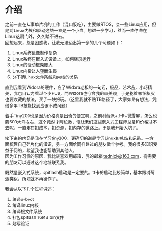 # 介绍
之前一直在从事单片机的工作（混口饭吃），主要做RTOS，会一些Linux应用，但是对Linux内核和驱动这块一直是一个小白。想进一步学习，然而一直停滞在Linux这扇门外，久久踏不进去。<br>
回想起来，总是困惑我，让我无法迈出第一步的几个问题如下：
1. Linux系统镜像制作复杂
2. Linux系统在嵌入式设备上，如何烧录运行
3. Linux的驱动框架庞大
4. Linux内核让人望而生畏
5. 分不清Linux文件系统和内核的关系

直到我看到Widora的硬件，应了Widora老板的一句话，极品，艺术品，小巧精美，我也自认为看过不少PCB，而Widora也符合我的审美观，于是抱着哪怕积灰也要收藏的想法，买了一块把玩。（这里我就不贴TB路径了，大家如果有想法，凭借多年TB技能找到应该不成问题）

着手Tiny200也是因为价格真是出奇的便宜啊，之前树莓派+tf卡+微雪屏，怎么也要500大洋左右，这个竟然才两位数，谁让我们这些嵌入式工程师总是和价格过不去呢，一直走在扣成本，扣资源，扣内存的道路上。于是我开始入坑了。

接下来的内容是我在学习tiny200，更确切的说是学习Linux的总结和记录。一方面梳理自己碎片化的知识，另一方面给同样路过的朋友做个参考。我的很多知识受益于网络，希望我也能帮助到其他人。<br>
因为工作习惯的原因，我比较喜欢用邮箱，我的邮箱:<tednick@163.com>，有需要的朋友可以通过这个地址联系我。

既然是嵌入式系统，spiflash启动是一定要的。tf卡的启动比较简单，基本跟树莓派类似，所以就不再操作了。<br>

我会从以下几个过程讲述：<br>
1. 编译u-boot<br>
2. 编译linux内核<br>
3. 编译根文件系统<br>
4. 打包spiflash 16MB bin文件<br>
5. 烧写验证<br>
